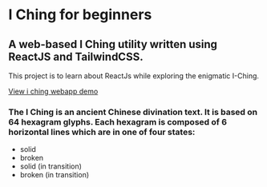 # I Ching for beginners

## A web-based I Ching utility written using ReactJS and TailwindCSS.

This project is to learn about ReactJs while exploring the enigmatic I-Ching.

[View i ching webapp demo](https://bazzarelli.github.io/i-ching/)

### The I Ching is an ancient Chinese divination text. It is based on 64 hexagram glyphs. Each hexagram is composed of 6 horizontal lines which are in one of four states:

- solid
- broken
- solid (in transition)
- broken (in transition)
